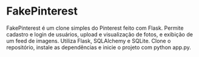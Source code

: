 # FakePinterest
FakePinterest é um clone simples do Pinterest feito com Flask. Permite cadastro e login de usuários, upload e visualização de fotos, e exibição de um feed de imagens. Utiliza Flask, SQLAlchemy e SQLite. Clone o repositório, instale as dependências e inicie o projeto com python app.py.
